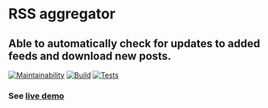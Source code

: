 # RSS aggregator

## Able to automatically check for updates to added feeds and download new posts.

[![Maintainability](https://api.codeclimate.com/v1/badges/6cc0e398b07a71490be5/maintainability)](https://codeclimate.com/github/sergpvv/frontend-project-lvl3/maintainability)
[![Build](https://github.com/sergpvv/frontend-project-lvl3/workflows/build/badge.svg)](https://github.com/sergpvv/frontend-project-lvl3/actions/workflows/build.yml)
[![Tests](https://github.com/sergpvv/frontend-project-lvl3/workflows/hexlet-check/badge.svg)](https://github.com/sergpvv/frontend-project-lvl3/actions/workflows/hexlet-check.yml)

### See [live demo](https://rss-aggregator.sergpvv.vercel.app)

